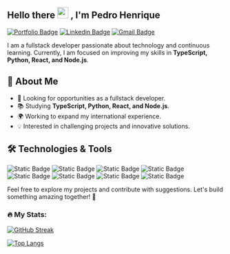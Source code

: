 <h2>Hello there <img src="https://media.giphy.com/media/hvRJCLFzcasrR4ia7z/giphy.gif" width="26px"/> , I'm Pedro Henrique</h2>


[![Portfolio Badge](https://img.shields.io/badge/Pedroh.dev-4a235a?style=flat-square&logo=portfolio)](https://pedrohdev.com/en-US)
[![Linkedin Badge](https://img.shields.io/badge/Pedro%20Henrique-4a235a?style=flat-square&logo=linkedin&link=https%3A%2F%2Fwww.linkedin.com%2Fin%2Fpedrohenriquefrancelino%2F)](https://www.linkedin.com/in/pedrohenriquefrancelino/)
[![Gmail Badge](https://img.shields.io/badge/Pedro%20Henrique-4a235a?style=flat-square&logo=gmail)](mailto:pedroh.fss@gmail.com)


I am a fullstack developer passionate about technology and continuous learning. Currently, I am focused on improving my skills in **TypeScript, Python, React, and Node.js**.

## 🚀 About Me
- 🔭 Looking for opportunities as a fullstack developer.
- 📚 Studying **TypeScript, Python, React, and Node.js**.
- 🌍 Working to expand my international experience.
- 💡 Interested in challenging projects and innovative solutions.

## 🛠️ Technologies & Tools

 ![Static Badge](https://img.shields.io/badge/React-454545?style=for-the-badge&logo=react)
 ![Static Badge](https://img.shields.io/badge/JavaScript-454545?style=for-the-badge&logo=javascript)
 ![Static Badge](https://img.shields.io/badge/TypeScript-454545?style=for-the-badge&logo=typescript)
 ![Static Badge](https://img.shields.io/badge/Node.js-454545?style=for-the-badge&logo=node.js)
 ![Static Badge](https://img.shields.io/badge/Python-454545?style=for-the-badge&logo=python)
 ![Static Badge](https://img.shields.io/badge/Next.js-454545?style=for-the-badge&logo=next.js)
 ![Static Badge](https://img.shields.io/badge/HTML-454545?style=for-the-badge&logo=html5)
 ![Static Badge](https://img.shields.io/badge/Tailwind%20CSS-454545?style=for-the-badge&logo=tailwindcss)




Feel free to explore my projects and contribute with suggestions. Let's build something amazing together! 🚀

### 🔥 My Stats:

[![GitHub Streak](https://github-readme-streak-stats.herokuapp.com?user=peterhfss&theme=react&hide_border=true&border_radius=10)](https://git.io/streak-stats)

[![Top Langs](https://github-readme-stats.vercel.app/api/top-langs/?username=peterhfss&layout=compact&theme=react&hide_border=true&border_radius=10)](https://github.com/anuraghazra/github-readme-stats)
